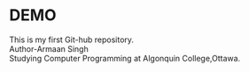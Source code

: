 # DEMO
This is my first Git-hub repository.
<br>
Author-Armaan Singh
<br>
Studying Computer Programming at Algonquin College,Ottawa.
